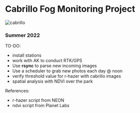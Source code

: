 # Cabrillo Fog Monitoring Project
![cabrillo](https://www.nps.gov/cabr/planyourvisit/images/Peninsula_Overview.jpg?maxwidth=1200&maxheight=1200&autorotate=false)

### Summer 2022
TO-DO:
- install stations
- work with AK to conduct RTK/GPS
- Use __rsync__ to parse new incoming images
- Use a scheduler to grab new photos each day @ noon
- verify threshold value for r-hazer with cabrillo images
- spatial analysis with NDVI over the park

References:
- r-hazer script from NEON
- ndvi script from Planet Labs
